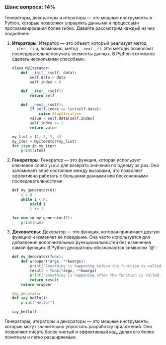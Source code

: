 ### Шанс вопроса: 14%

Генераторы, декораторы и итераторы — это мощные инструменты в Python, которые позволяют управлять данными и процессами программирования более гибко. Давайте рассмотрим каждый из них подробнее:

1. **Итераторы**: Итератор — это объект, который реализует метод `__iter__()` и, возможно, метод `__next__()`. Эти методы позволяют последовательно получать элементы данных. В Python это можно сделать несколькими способами:
   ```python
   class MyIterator:
       def __init__(self, data):
           self.data = data
           self.index = 0

       def __iter__(self):
           return self

       def __next__(self):
           if self.index >= len(self.data):
               raise StopIteration
           value = self.data[self.index]
           self.index += 1
           return value

   my_list = [1, 2, 3, 4]
   my_iter = MyIterator(my_list)
   for item in my_iter:
       print(item)
   ```

2. **Генераторы**: Генератор — это функция, которая использует ключевое слово `yield` для возврата значений по одному за раз. Она запоминает своё состояние между вызовами, что позволяет эффективно работать с большими данными или бесконечными последовательностями:
   ```python
   def my_generator(n):
       i = 0
       while i < n:
           yield i
           i += 1

   for num in my_generator(5):
       print(num)
   ```

3. **Декораторы**: Декоратор — это функция, которая принимает другую функцию и изменяет её поведение. Она часто используется для добавления дополнительных функциональностей без изменения самой функции. В Python декораторы обозначаются символом '@':
   ```python
   def my_decorator(func):
       def wrapper(*args, **kwargs):
           print("Something is happening before the function is called.")
           result = func(*args, **kwargs)
           print("Something is happening after the function is called.")
           return result
       return wrapper

   @my_decorator
   def say_hello():
       print("Hello!")

   say_hello()
   ```

Генераторы, итераторы и декораторы — это мощные инструменты, которые могут значительно упростить разработку приложений. Они позволяют писать более чистый и эффективный код, делая его более понятным и легко расширяемым.